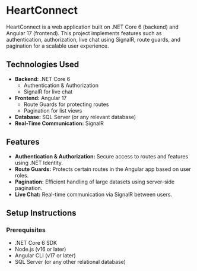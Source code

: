 # HeartConnect

HeartConnect is a web application built on .NET Core 6 (backend) and Angular 17 (frontend). This project implements features such as authentication, authorization, live chat using SignalR, route guards, and pagination for a scalable user experience.

## Technologies Used

- **Backend:** .NET Core 6
  - Authentication & Authorization
  - SignalR for live chat
- **Frontend:** Angular 17
  - Route Guards for protecting routes
  - Pagination for list views
- **Database:** SQL Server (or any relevant database)
- **Real-Time Communication:** SignalR

## Features

- **Authentication & Authorization:** Secure access to routes and features using .NET Identity.
- **Route Guards:** Protects certain routes in the Angular app based on user roles.
- **Pagination:** Efficient handling of large datasets using server-side pagination.
- **Live Chat:** Real-time communication via SignalR between users.

## Setup Instructions

### Prerequisites

- .NET Core 6 SDK
- Node.js (v16 or later)
- Angular CLI (v17 or later)
- SQL Server (or any other relational database)



